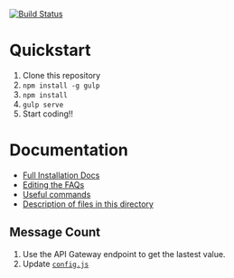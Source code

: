 [![Build Status](https://img.shields.io/endpoint.svg?url=https%3A%2F%2Factions-badge.atrox.dev%2FCrisisTextLine%2FCrisisTrends%2Fbadge%3Fref%3Dv2&style=for-the-badge)](https://actions-badge.atrox.dev/CrisisTextLine/CrisisTrends/goto?ref=v2)

# Quickstart

1. Clone this repository
1. `npm install -g gulp`
1. `npm install`
1. `gulp serve`
1. Start coding!!

# Documentation
- [Full Installation Docs](docs/install.md)
- [Editing the FAQs](docs/faq.md)
- [Useful commands](docs/commands.md)
- [Description of files in this directory](docs/file-appendix.md)

Message Count
---

1. Use the API Gateway endpoint to get the lastest value.
1. Update [`config.js`](app/scripts/config.js)
